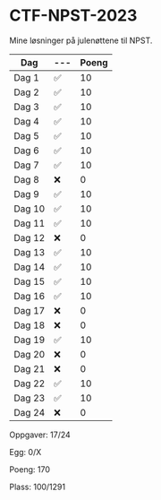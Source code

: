 # CTF-NPST-2023
Mine løsninger på julenøttene til NPST.

| Dag     |---	|Poeng|
|--------	|---	|----	|
| Dag 1  	| ✅ 	| 10 	|
| Dag 2  	| ✅ 	| 10 	|
| Dag 3  	| ✅ 	| 10 	|
| Dag 4  	| ✅ 	| 10 	|
| Dag 5  	| ✅ 	| 10 	|
| Dag 6  	| ✅ 	| 10 	|
| Dag 7  	| ✅ 	| 10 	|
| Dag 8  	| ❌ 	| 0  	|
| Dag 9  	| ✅ 	| 10 	|
| Dag 10 	| ✅ 	| 10 	|
| Dag 11 	| ✅ 	| 10 	|
| Dag 12 	| ❌ 	| 0  	|
| Dag 13 	| ✅ 	| 10 	|
| Dag 14 	| ✅ 	| 10 	|
| Dag 15 	| ✅ 	| 10 	|
| Dag 16 	| ✅ 	| 10 	|
| Dag 17 	| ❌ 	| 0  	|
| Dag 18 	| ❌ 	| 0  	|
| Dag 19 	| ✅ 	| 10 	|
| Dag 20 	| ❌ 	| 0  	|
| Dag 21 	| ❌ 	| 0  	|
| Dag 22 	| ✅ 	| 10 	|
| Dag 23 	| ✅ 	| 10 	|
| Dag 24 	| ❌ 	| 0  	|

Oppgaver: 17/24

Egg: 0/X

Poeng: 170

Plass: 100/1291
